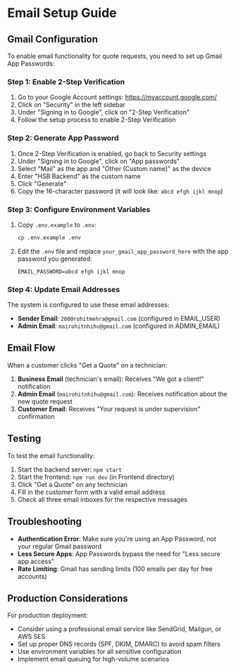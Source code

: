 # Email Setup Guide

## Gmail Configuration

To enable email functionality for quote requests, you need to set up Gmail App Passwords:

### Step 1: Enable 2-Step Verification
1. Go to your Google Account settings: https://myaccount.google.com/
2. Click on "Security" in the left sidebar
3. Under "Signing in to Google", click on "2-Step Verification"
4. Follow the setup process to enable 2-Step Verification

### Step 2: Generate App Password
1. Once 2-Step Verification is enabled, go back to Security settings
2. Under "Signing in to Google", click on "App passwords"
3. Select "Mail" as the app and "Other (Custom name)" as the device
4. Enter "HSB Backend" as the custom name
5. Click "Generate"
6. Copy the 16-character password (it will look like: `abcd efgh ijkl mnop`)

### Step 3: Configure Environment Variables
1. Copy `.env.example` to `.env`:
   ```bash
   cp .env.example .env
   ```

2. Edit the `.env` file and replace `your_gmail_app_password_here` with the app password you generated:
   ```
   EMAIL_PASSWORD=abcd efgh ijkl mnop
   ```

### Step 4: Update Email Addresses
The system is configured to use these email addresses:
- **Sender Email**: `2000rohitmehra@gmail.com` (configured in EMAIL_USER)
- **Admin Email**: `mairohitnhihu@gmail.com` (configured in ADMIN_EMAIL)

## Email Flow

When a customer clicks "Get a Quote" on a technician:

1. **Business Email** (technician's email): Receives "We got a client!" notification
2. **Admin Email** (`mairohitnhihu@gmail.com`): Receives notification about the new quote request
3. **Customer Email**: Receives "Your request is under supervision" confirmation

## Testing

To test the email functionality:

1. Start the backend server: `npm start`
2. Start the frontend: `npm run dev` (in Frontend directory)
3. Click "Get a Quote" on any technician
4. Fill in the customer form with a valid email address
5. Check all three email inboxes for the respective messages

## Troubleshooting

- **Authentication Error**: Make sure you're using an App Password, not your regular Gmail password
- **Less Secure Apps**: App Passwords bypass the need for "Less secure app access"
- **Rate Limiting**: Gmail has sending limits (100 emails per day for free accounts)

## Production Considerations

For production deployment:
- Consider using a professional email service like SendGrid, Mailgun, or AWS SES
- Set up proper DNS records (SPF, DKIM, DMARC) to avoid spam filters
- Use environment variables for all sensitive configuration
- Implement email queuing for high-volume scenarios 